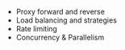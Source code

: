 - Proxy forward and reverse
- Load balancing and strategies
- Rate limiting
- Concurrency & Parallelism
